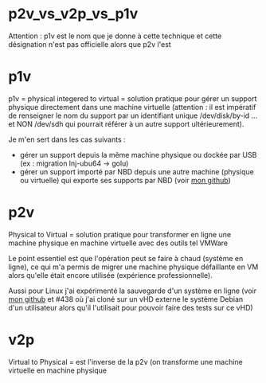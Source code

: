 # p2v_vs_v2p_vs_p1v

Attention : p1v est le nom que je donne à cette technique et cette désignation n'est pas officielle alors que p2v l'est
# p1v
p1v = physical integered to virtual = solution pratique pour gérer un support physique directement dans une machine virtuelle (attention : il est impératif de renseigner le nom du support par un identifiant unique /dev/disk/by-id ... et NON /dev/sdh qui pourrait référer à un autre support ultérieurement).

Je m'en sert dans les cas suivants :
* gérer un support depuis la même machine physique ou dockée par USB (ex : migration lnj-ubu64 -> golu)
* gérer un support importé par NBD depuis une autre machine (physique ou virtuelle) qui exporte ses supports par NBD (voir [mon github](https://github.com/lenainjaune/nbd_remote_disk))

# p2v
Physical to Virtual = solution pratique pour transformer en ligne une machine physique en machine virtuelle avec des outils tel VMWare

Le point essentiel est que l'opération peut se faire à chaud (système en ligne), ce qui m'a permis de migrer une machine physique défaillante en VM alors qu'elle était encore utilisée (expérience professionnelle).

Aussi pour Linux j'ai expérimenté la sauvegarde d'un système en ligne (voir [mon github](https://github.com/lenainjaune/backup_system_online) et #438 où j'ai cloné sur un vHD externe le système Debian d'un utilisateur alors qu'il l'utilisait pour pouvoir faire des tests sur ce vHD)
# v2p
Virtual to Physical = est l'inverse de la p2v (on transforme une machine virtuelle en machine physique

